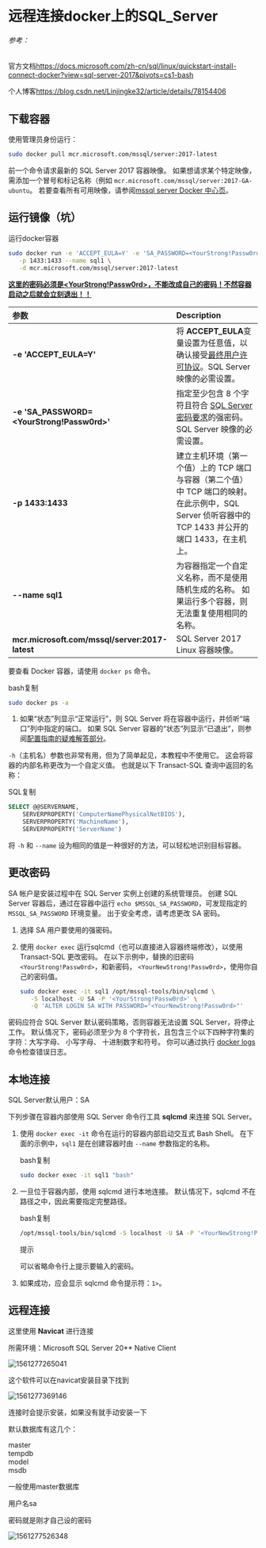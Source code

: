# 远程连接docker上的SQL_Server

###### 参考：

官方文档<https://docs.microsoft.com/zh-cn/sql/linux/quickstart-install-connect-docker?view=sql-server-2017&pivots=cs1-bash>

个人博客<https://blog.csdn.net/Linjingke32/article/details/78154406>



## 下载容器

使用管理员身份运行：

```sh
sudo docker pull mcr.microsoft.com/mssql/server:2017-latest
```

前一个命令请求最新的 SQL Server 2017 容器映像。 如果想请求某个特定映像，需添加一个冒号和标记名称（例如 `mcr.microsoft.com/mssql/server:2017-GA-ubuntu`。 若要查看所有可用映像，请参阅[mssql server Docker 中心页](https://hub.docker.com/r/microsoft/mssql-server)。



## 运行镜像（坑）

运行docker容器

```sh
sudo docker run -e 'ACCEPT_EULA=Y' -e 'SA_PASSWORD=<YourStrong!Passw0rd>' \
   -p 1433:1433 --name sql1 \
   -d mcr.microsoft.com/mssql/server:2017-latest
```

<u>**这里的密码必须是<YourStrong!Passw0rd>，不能改成自己的密码！不然容器启动之后就会立刻退出！！**</u>



| 参数                                           | Description                                                  |
| :--------------------------------------------- | :----------------------------------------------------------- |
| **-e 'ACCEPT_EULA=Y'**                         | 将 **ACCEPT_EULA**变量设置为任意值，以确认接受[最终用户许可协议](https://go.microsoft.com/fwlink/?LinkId=746388)。SQL Server 映像的必需设置。 |
| **-e 'SA_PASSWORD=<YourStrong!Passw0rd>'**     | 指定至少包含 8 个字符且符合 [SQL Server 密码要求](https://docs.microsoft.com/zh-cn/sql/relational-databases/security/password-policy?view=sql-server-2017)的强密码。 SQL Server 映像的必需设置。 |
| **-p 1433:1433**                               | 建立主机环境（第一个值）上的 TCP 端口与容器（第二个值）中 TCP 端口的映射。 在此示例中，SQL Server 侦听容器中的 TCP 1433 并公开的端口 1433，在主机上。 |
| **--name sql1**                                | 为容器指定一个自定义名称，而不是使用随机生成的名称。 如果运行多个容器，则无法重复使用相同的名称。 |
| **mcr.microsoft.com/mssql/server:2017-latest** | SQL Server 2017 Linux 容器映像。                             |

要查看 Docker 容器，请使用 `docker ps` 命令。

bash复制

```bash
sudo docker ps -a
```

1.  如果“状态”列显示“正常运行”，则 SQL Server 将在容器中运行，并侦听“端口”列中指定的端口。 如果 SQL Server 容器的“状态”列显示“已退出”，则参阅[配置指南的疑难解答部分](https://docs.microsoft.com/zh-cn/sql/linux/sql-server-linux-configure-docker?view=sql-server-2017#troubleshooting)。

`-h`（主机名）参数也非常有用，但为了简单起见，本教程中不使用它。 这会将容器的内部名称更改为一个自定义值。 也就是以下 Transact-SQL 查询中返回的名称：

SQL复制

```sql
SELECT @@SERVERNAME,
    SERVERPROPERTY('ComputerNamePhysicalNetBIOS'),
    SERVERPROPERTY('MachineName'),
    SERVERPROPERTY('ServerName')
```

将 `-h` 和 `--name` 设为相同的值是一种很好的方法，可以轻松地识别目标容器。



## 更改密码

SA 帐户是安装过程中在 SQL Server 实例上创建的系统管理员。 创建 SQL Server 容器后，通过在容器中运行 `echo $MSSQL_SA_PASSWORD`，可发现指定的 `MSSQL_SA_PASSWORD` 环境变量。 出于安全考虑，请考虑更改 SA 密码。

1.  选择 SA 用户要使用的强密码。

2.  使用 `docker exec` 运行sqlcmd（也可以直接进入容器终端修改），以使用 Transact-SQL 更改密码。 在以下示例中，替换的旧密码`<YourStrong!Passw0rd>`，和新密码， `<YourNewStrong!Passw0rd>`，使用你自己的密码值。

    ```bash
    sudo docker exec -it sql1 /opt/mssql-tools/bin/sqlcmd \
       -S localhost -U SA -P '<YourStrong!Passw0rd>' \
       -Q 'ALTER LOGIN SA WITH PASSWORD="<YourNewStrong!Passw0rd>"'
    ```

密码应符合 SQL Server 默认密码策略，否则容器无法设置 SQL Server，将停止工作。 默认情况下，密码必须至少为 8 个字符长，且包含三个以下四种字符集的字符：大写字母、 小写字母、 十进制数字和符号。 你可以通过执行 [docker logs](https://docs.docker.com/engine/reference/commandline/logs/) 命令检查错误日志。



## 本地连接

SQL Server默认用户：SA



下列步骤在容器内部使用 SQL Server 命令行工具 **sqlcmd** 来连接 SQL Server。

1.  使用 `docker exec -it` 命令在运行的容器内部启动交互式 Bash Shell。 在下面的示例中，`sql1` 是在创建容器时由 `--name` 参数指定的名称。

    bash复制

    ```bash
    sudo docker exec -it sql1 "bash"
    ```

2.  一旦位于容器内部，使用 sqlcmd 进行本地连接。 默认情况下，sqlcmd 不在路径之中，因此需要指定完整路径。

    bash复制

    ```bash
    /opt/mssql-tools/bin/sqlcmd -S localhost -U SA -P '<YourNewStrong!Passw0rd>'
    ```

     提示

    可以省略命令行上提示要输入的密码。

3.  如果成功，应会显示 sqlcmd 命令提示符：`1>`。



## 远程连接

这里使用 **Navicat** 进行连接

所需环境：Microsoft SQL Server 20** Native Client

![1561277265041](C:\Users\I\AppData\Roaming\Typora\typora-user-images\1561277265041.png)

这个软件可以在navicat安装目录下找到

![1561277369146](C:\Users\I\AppData\Roaming\Typora\typora-user-images\1561277369146.png)

连接时会提示安装，如果没有就手动安装一下

默认数据库有这几个：

master                                                                                                                          
tempdb                                                                                                                          
model                                                                                                                           
msdb   

一般使用master数据库

用户名sa

密码就是刚才自己设的密码

![1561277526348](C:\Users\I\AppData\Roaming\Typora\typora-user-images\1561277526348.png)